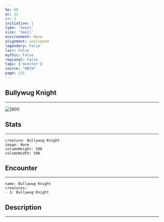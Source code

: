 ```yaml
---
hp: 66
ac: 12
cr: 3
initiative: 1
type: 'beast'    
size: 'Small'
environment: None
alignment: unaligned
legendary: False
lair: False
mythic: False
regional: False
tags: ['monster']
source: "WBtW"
page: 231
---
```


## Bullywug Knight
---

![|600](D:/Program%20Files/5e.tools/img/bestiary/WBtW/Bullywug%20Knight.jpg)

## Stats
---

```statblock
creature: Bullywug Knight
image: None
columnHeight: 500
columnWidth: 500
```

## Encounter
---

```encounter-table
name: Bullywug Knight
creatures:
- 1: Bullywug Knight
```

## Description
---




